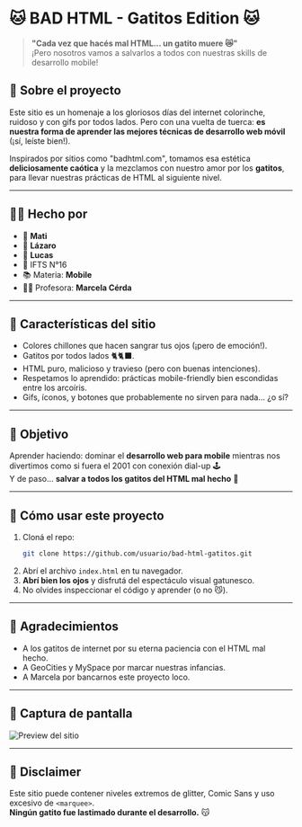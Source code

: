 # 🐱 BAD HTML - Gatitos Edition 🐱

> **"Cada vez que hacés mal HTML... un gatito muere 😿"**  
> ¡Pero nosotros vamos a salvarlos a todos con nuestras skills de desarrollo mobile!

## 🧾 Sobre el proyecto

Este sitio es un homenaje a los gloriosos días del internet colorinche, ruidoso y con gifs por todos lados. Pero con una vuelta de tuerca: **es nuestra forma de aprender las mejores técnicas de desarrollo web móvil** (¡sí, leíste bien!).

Inspirados por sitios como "badhtml.com", tomamos esa estética **deliciosamente caótica** y la mezclamos con nuestro amor por los **gatitos**, para llevar nuestras prácticas de HTML al siguiente nivel.

---

## 👨‍💻 Hecho por

- 🧠 **Mati**
- 🧠 **Lázaro**
- 🧠 **Lucas**
- 🏫 IFTS N°16
- 📚 Materia: **Mobile**
- 👩‍🏫 Profesora: **Marcela Cérda**

---

## 🐾 Características del sitio

- Colores chillones que hacen sangrar tus ojos (¡pero de emoción!).
- Gatitos por todos lados 🐈🐈‍⬛.
- HTML puro, malicioso y travieso (pero con buenas intenciones).
- Respetamos lo aprendido: prácticas mobile-friendly bien escondidas entre los arcoíris.
- Gifs, íconos, y botones que probablemente no sirven para nada... ¿o sí?

---

## 📱 Objetivo

Aprender haciendo: dominar el **desarrollo web para mobile** mientras nos divertimos como si fuera el 2001 con conexión dial-up 🕹️  
Y de paso... **salvar a todos los gatitos del HTML mal hecho** 🐾

---

## 🚀 Cómo usar este proyecto

1. Cloná el repo:
   ```bash
   git clone https://github.com/usuario/bad-html-gatitos.git
   ```
2. Abrí el archivo `index.html` en tu navegador.
3. **Abrí bien los ojos** y disfrutá del espectáculo visual gatunesco.
4. No olvides inspeccionar el código y aprender (o no 😼).

---

## 💖 Agradecimientos

- A los gatitos de internet por su eterna paciencia con el HTML mal hecho.
- A GeoCities y MySpace por marcar nuestras infancias.
- A Marcela por bancarnos este proyecto loco.

---

## 📸 Captura de pantalla

![Preview del sitio](./screenshot.jpg)

---

## 📢 Disclaimer

Este sitio puede contener niveles extremos de glitter, Comic Sans y uso excesivo de `<marquee>`.  
**Ningún gatito fue lastimado durante el desarrollo.** 😽
